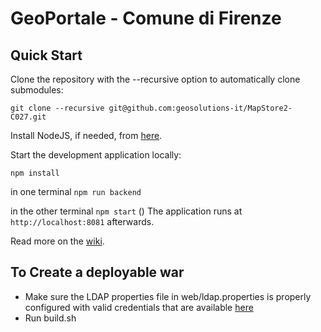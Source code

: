 GeoPortale - Comune di Firenze
==========

Quick Start
------------

Clone the repository with the --recursive option to automatically clone submodules:

`git clone --recursive git@github.com:geosolutions-it/MapStore2-C027.git`

Install NodeJS, if needed, from [here](https://nodejs.org/en/blog/release/v0.12.7/).

Start the development application locally:

`npm install`

in one terminal
`npm run backend`

in the other terminal
`npm start`
()
The application runs at `http://localhost:8081` afterwards.

Read more on the [wiki](git@github.com:geosolutions-it/MapStore2-C027.git/wiki).

To Create a deployable war
--------------------------

 - Make sure the LDAP properties file in web/ldap.properties is properly configured with valid credentials that are available [here](https://drive.google.com/file/d/1mqh574gEPAkbJ_CW9VMHhmbhRNz6vh4r/view?usp=sharing)
 - Run build.sh
